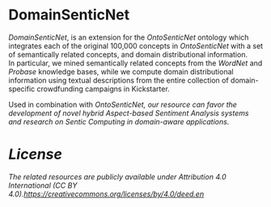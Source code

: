 # DomainSenticNet

<i>DomainSenticNet</i>, is an extension for the <i>OntoSenticNet</i> ontology which integrates each of the original 100,000 concepts in <i>OntoSenticNet</i> with a set of semantically related concepts, and domain distributional information.  
In particular, we mined semantically related concepts from the <i>WordNet</i> and <i>Probase</i> knowledge bases, while we compute domain distributional information using textual descriptions from the entire collection of domain-specific crowdfunding campaigns in Kickstarter.

Used in combination with <i>OntoSenticNet<i>, our resource can favor the development of novel hybrid Aspect-based Sentiment Analysis systems and research on Sentic Computing in domain-aware applications.

# License
The related resources are publicly available under <i>Attribution 4.0 International (CC BY 4.0)</i>.https://creativecommons.org/licenses/by/4.0/deed.en
